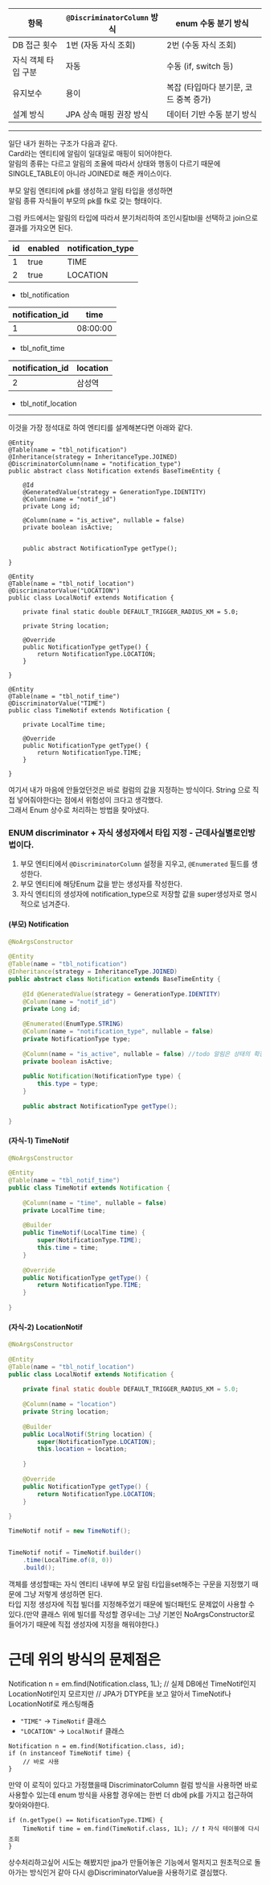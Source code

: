 |항목|`@DiscriminatorColumn` 방식|enum 수동 분기 방식|
|---|---|---|
|DB 접근 횟수|1번 (자동 자식 조회)|2번 (수동 자식 조회)|
|자식 객체 타입 구분|자동|수동 (if, switch 등)|
|유지보수|용이|복잡 (타입마다 분기문, 코드 중복 증가)|
|설계 방식|JPA 상속 매핑 권장 방식|데이터 기반 수동 분기 방식|

---


일단 내가 원하는 구조가 다음과 같다.  
Card라는 엔티티에 알림이 일대일로 매핑이 되어야한다.  
알림의 종류는 다르고 알림의 조율에 따라서 상태와 행동이 다르기 때문에 SINGLE_TABLE이 아니라 JOINED로 해준 캐이스이다.

부모 알림 엔티티에 pk를 생성하고 알림 타입을 생성하면  
알림 종류 자식들이 부모의 pk를 fk로 갖는 형태이다.  

그럼 카드에서는 알림의 타입에 따라서 분기처리하여 조인시킬tbl을 선택하고 join으로 결과를 가쟈오면 된다.  


| id  | enabled | notification_type |
| --- | ------- | ----------------- |
| 1   | true    | TIME              |
| 2   | true    | LOCATION          |
- tbl_notification

| notification_id | time     |
| --------------- | -------- |
| 1               | 08:00:00 |
- tbl_nofit_time

| notification_id | location |
| --------------- | -------- |
| 2               | 삼성역      |
- tbl_notif_location

---
이것을 가장 정석대로 하여 엔티티를 설계해본다면 아래와 같다.
```
@Entity
@Table(name = "tbl_notification")
@Inheritance(strategy = InheritanceType.JOINED)
@DiscriminatorColumn(name = "notification_type")
public abstract class Notification extends BaseTimeEntity {

    @Id
    @GeneratedValue(strategy = GenerationType.IDENTITY)
    @Column(name = "notif_id")
    private Long id;

    @Column(name = "is_active", nullable = false)
    private boolean isActive;


    public abstract NotificationType getType();

}
```

```
@Entity
@Table(name = "tbl_notif_location")
@DiscriminatorValue("LOCATION")
public class LocalNotif extends Notification {

    private final static double DEFAULT_TRIGGER_RADIUS_KM = 5.0;

    private String location;

    @Override
    public NotificationType getType() {
        return NotificationType.LOCATION;
    }

}
```

```
@Entity
@Table(name = "tbl_notif_time")
@DiscriminatorValue("TIME")
public class TimeNotif extends Notification {

    private LocalTime time;

    @Override
    public NotificationType getType() {
        return NotificationType.TIME;
    }

}
```
여기서 내가 마음에 안들었던것은 바로 컬럼의 값을 지정하는 방식이다. String 으로 직접 넣어줘야한다는 점에서 위험성이 크다고 생각했다.  
그래서 Enum 상수로 처리하는 방법을 찾아냈다.

### ENUM discriminator + 자식 생성자에서 타입 지정 - 근데사실별로인방법이다.
1. 부모 엔티티에서 `@DiscriminatorColumn` 설정을 지우고, `@Enumerated` 필드를 생성한다.
2. 부모 엔티티에 해당Enum 값을 받는 생성자를 작성한다.
3. 자식 엔티티의 생성자에 notification_type으로 저장할 값을 super생성자로 명시적으로 넘겨준다.

#### (부모) Notification
```java
@NoArgsConstructor  
  
@Entity  
@Table(name = "tbl_notification")  
@Inheritance(strategy = InheritanceType.JOINED)  
public abstract class Notification extends BaseTimeEntity {  
  
    @Id @GeneratedValue(strategy = GenerationType.IDENTITY)  
    @Column(name = "notif_id")  
    private Long id;  
  
    @Enumerated(EnumType.STRING)  
    @Column(name = "notification_type", nullable = false)  
    private NotificationType type;  
  
    @Column(name = "is_active", nullable = false) //todo 알림은 상태의 확장 가능성이 있나?  
    private boolean isActive;  
  
    public Notification(NotificationType type) {  
        this.type = type;  
    }  
  
    public abstract NotificationType getType();  
  
}
```

####  (자식-1) TimeNotif
```java
@NoArgsConstructor  
  
@Entity  
@Table(name = "tbl_notif_time")  
public class TimeNotif extends Notification {  
  
    @Column(name = "time", nullable = false)  
    private LocalTime time;  
  
    @Builder  
    public TimeNotif(LocalTime time) {  
        super(NotificationType.TIME);  
        this.time = time;  
    }  
  
    @Override  
    public NotificationType getType() {  
        return NotificationType.TIME;  
    }  
  
}
```

#### (자식-2) LocationNotif
```java
@NoArgsConstructor  
  
@Entity  
@Table(name = "tbl_notif_location")  
public class LocalNotif extends Notification {  
  
    private final static double DEFAULT_TRIGGER_RADIUS_KM = 5.0;  
  
    @Column(name = "location")  
    private String location;  
  
    @Builder  
    public LocalNotif(String location) {  
        super(NotificationType.LOCATION);  
        this.location = location;  
  
    }  
  
    @Override  
    public NotificationType getType() {  
        return NotificationType.LOCATION;  
    }  
  
}
```



```java
TimeNotif notif = new TimeNotif();


TimeNotif notif = TimeNotif.builder()
    .time(LocalTime.of(8, 0))
    .build();
```
객체를 생성할때는 자식 엔티티 내부에 부모 알림 타입을set해주는 구문을 지정했기 때문에 그냥 저렇게 생성하면 된다.  
타입 지정 생성자에 직접 빌더를 지정해주었기 때문에 빌더패턴도 문제없이 사용할 수 있다.(만약 클래스 위에 빌더를 작성할 경우네는 그냥 기본인 NoArgsConstructor로 들어가기 때문에 직접 생성자에 지정을 해워야한다.)

# 근데 위의 방식의 문제점은

Notification n = em.find(Notification.class, 1L);
// 실제 DB에선 TimeNotif인지 LocationNotif인지 모르지만
// JPA가 DTYPE을 보고 알아서 TimeNotif나 LocationNotif로 캐스팅해줌  

- `"TIME"` → `TimeNotif` 클래스
- `"LOCATION"` → `LocalNotif` 클래스

```
Notification n = em.find(Notification.class, id);
if (n instanceof TimeNotif time) {
    // 바로 사용
}

```
만약 이 로직이 있다고 가정했을때 DiscriminatorColumn 컬럼 방식을 사용하면 바로 사용할수 있는데 enum 방식을 사용할 경우에는 한번 더 db에 pk를 가지고 접근하여 찾아와야한다.

```
if (n.getType() == NotificationType.TIME) {
    TimeNotif time = em.find(TimeNotif.class, 1L); // ❗ 자식 테이블에 다시 조회
}
```

상수처리하고싶어 시도는 해봤지만 jpa가 만들어놓은 기능에서 멀저지고 원초적으로 돌아가는 방식인거 같아 다시 @DiscriminatorValue을 사용하기로 결심했다.